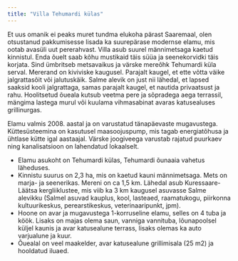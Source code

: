 ```yaml
---
title: "Villa Tehumardi külas"
---
```


Et uus omanik ei peaks muret tundma elukoha pärast Saaremaal, olen otsustanud pakkumisesse lisada ka suurepärase modernse elamu, mis ootab avasüli uut pererahvast. Villa asub suurel männimetsaga kaetud kinnistul. Enda õuelt saab kõhu mustikaid täis süüa ja seenekorvidki täis korjata. Sind ümbritseb metsavaikus ja värske mereõhk Tehumardi küla serval. Mererand on kiviviske kaugusel. Parajalt kaugel, et ette võtta väike jalgrattasõit või jalutuskäik. Salme alevik on just nii lähedal, et lapsed saaksid kooli jalgrattaga, samas parajalt kaugel, et nautida privaatsust ja rahu.
Hoolitsetud õueala kutsub veetma pere ja sõpradega aega terrassil, mängima lastega murul või kuulama vihmasabinat avaras katusealuses grillinurgas.

Elamu valmis 2008. aastal ja on varustatud tänapäevaste mugavustega. Küttesüsteemina on kasutusel maasoojuspump, mis tagab energiatõhusa ja ühtlase kütte igal aastaajal. Värske joogiveega varustab rajatud puurkaev ning kanalisatsioon on lahendatud lokaalselt.

- Elamu asukoht on Tehumardi külas, Tehumardi õunaaia vahetus läheduses.
- Kinnistu suurus on 2,3 ha, mis on kaetud kauni männimetsaga. Mets on marja- ja seenerikas. Mereni on ca 1,5 km. Lähedal asub Kuressaare-Läätsa kergliiklustee, mis viib ka 3 km kaugusel asuvasse Salme alevikku (Salmel asuvad kauplus, kool, lasteaed, raamatukogu, piirkonna kultuurikeskus, perearstikeskus, veterinaaripunkt, jpm).
- Hoone on avar ja mugavustega 1-korruseline elamu, selles on 4 tuba ja köök. Lisaks on majas olema saun, vanniga vannituba, lõunapoolsel küljel kaunis ja avar katusealune terrass, lisaks olemas ka auto varjualune ja kuur.
- Õuealal on veel maakelder, avar katusealune grillimisala (25 m2) ja hooldatud iluaed.
